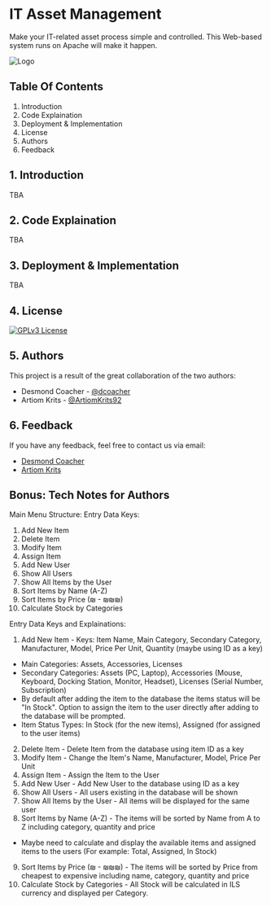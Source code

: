 # IT Asset Management
Make your IT-related asset process simple and controlled. This Web-based system runs on Apache will make it happen.

![Logo](https://cdn3d.iconscout.com/3d/premium/thumb/asset-allocation-3d-icon-download-in-png-blend-fbx-gltf-file-formats--money-management-portfolio-diversification-risk-classes-capital-preservation-investment-pack-business-icons-7863809.png?f=webp)

## Table Of Contents
1. Introduction
2. Code Explaination
3. Deployment & Implementation
4. License
5. Authors
6. Feedback

## 1. Introduction
TBA

## 2. Code Explaination
TBA

## 3. Deployment & Implementation
TBA

## 4. License
[![GPLv3 License](https://img.shields.io/badge/License-GPL%20v3-yellow.svg)](https://github.com/dcoacher/it-asset-management/blob/main/LICENSE)

## 5. Authors
This project is a result of the great collaboration of the two authors:
- Desmond Coacher - [@dcoacher](https://github.com/dcoacher)
- Artiom Krits - [@ArtiomKrits92](https://github.com/ArtiomKrits92)

## 6. Feedback
If you have any feedback, feel free to contact us via email: 
- [Desmond Coacher](mailto:dcoacher@outlook.com)
- [Artiom Krits](mailto:artiomkrits92@gmail.com)

## Bonus: Tech Notes for Authors
Main Menu Structure:
Entry Data Keys:
1. Add New Item
2. Delete Item
3. Modify Item
4. Assign Item
5. Add New User
6. Show All Users
7. Show All Items by the User
8. Sort Items by Name (A-Z)
9. Sort Items by Price (₪ - ₪₪₪)
0. Calculate Stock by Categories

Entry Data Keys and Explainations:
1. Add New Item - Keys: Item Name, Main Category, Secondary Category, Manufacturer, Model, Price Per Unit, Quantity (maybe using ID as a key)
* Main Categories: Assets, Accessories, Licenses
* Secondary Categories: Assets (PC, Laptop), Accessories (Mouse, Keyboard, Docking Station, Monitor, Headset), Licenses (Serial Number, Subscription)
* By default after adding the item to the database the items status will be "In Stock". Option to assign the item to the user directly after adding to the database will be prompted.
* Item Status Types: In Stock (for the new items), Assigned (for assigned to the user items)

2. Delete Item - Delete Item from the database using item ID as a key
3. Modify Item - Change the Item's Name, Manufacturer, Model, Price Per Unit
4. Assign Item - Assign the Item to the User
5. Add New User - Add New User to the database using ID as a key
6. Show All Users - All users existing in the database will be shown
7. Show All Items by the User - All items will be displayed for the same user
8. Sort Items by Name (A-Z) - The items will be sorted by Name from A to Z including category, quantity and price
* Maybe need to calculate and display the available items and assigned items to the users (For example: Total, Assigned, In Stock)

9. Sort Items by Price (₪ - ₪₪₪) - The items will be sorted by Price from cheapest to expensive including name, category, quantity and price
0. Calculate Stock by Categories - All Stock will be calculated in ILS currency and displayed per Category.
